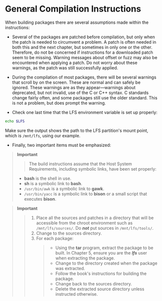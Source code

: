 # General Compilation Instructions

When building packages there are several assumptions made within the instructions:

- Several of the packages are patched before compilation, but only when the patch is needed to circumvent a problem. A patch is often needed in both this and the next chapter, but sometimes in only one or the other. Therefore, do not be concerned if instructions for a downloaded patch seem to be missing. Warning messages about offset or fuzz may also be encountered when applying a patch. Do not worry about these warnings, as the patch was still successfully applied.

- During the compilation of most packages, there will be several warnings that scroll by on the screen. These are normal and can safely be ignored. These warnings are as they appear—warnings about deprecated, but not invalid, use of the C or C++ syntax. C standards change fairly often, and some packages still use the older standard. This is not a problem, but does prompt the warning.

- Check one last time that the LFS environment variable is set up properly:

```sh
echo $LFS
```

Make sure the output shows the path to the LFS partition's mount point, which is `/mnt/lfs`, using our example.

- Finally, two important items must be emphasized:

> **Important**
>
> > The build instructions assume that the Host System Requirements, including symbolic links, have been set properly:
>
> - **bash** is the shell in use.
> - **sh** is a symbolic link to **bash**.
> - `/usr/bin/awk` is a symbolic link to **gawk**.
> - `/usr/bin/yacc` is a symbolic link to **bison** or a small script that executes **bison**.

> **Important**
>
> > 1. Place all the sources and patches in a directory that will be accessible from the chroot environment such as `/mnt/lfs/sources/`. Do **_not_** put sources in `/mnt/lfs/tools/`.
> > 2. Change to the sources directory.
> > 3. For each package:
> >    > - Using the **tar** program, extract the package to be built. In Chapter 5, ensure you are the **_lfs_** user when extracting the package.
> >    > - Change to the directory created when the package was extracted.
> >    > - Follow the book's instructions for building the package.
> >    > - Change back to the sources directory.
> >    > - Delete the extracted source directory unless instructed otherwise.
